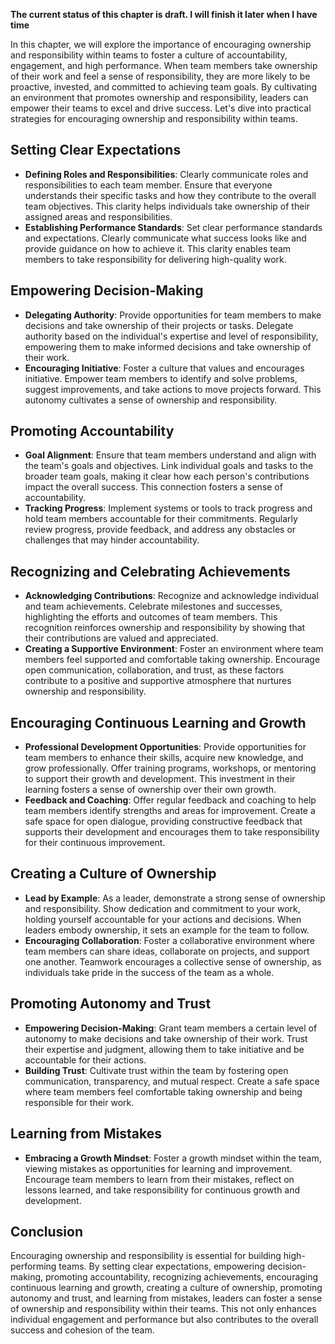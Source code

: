 **The current status of this chapter is draft. I will finish it later when I have time**

In this chapter, we will explore the importance of encouraging ownership and responsibility within teams to foster a culture of accountability, engagement, and high performance. When team members take ownership of their work and feel a sense of responsibility, they are more likely to be proactive, invested, and committed to achieving team goals. By cultivating an environment that promotes ownership and responsibility, leaders can empower their teams to excel and drive success. Let's dive into practical strategies for encouraging ownership and responsibility within teams.

Setting Clear Expectations
--------------------------

* **Defining Roles and Responsibilities**: Clearly communicate roles and responsibilities to each team member. Ensure that everyone understands their specific tasks and how they contribute to the overall team objectives. This clarity helps individuals take ownership of their assigned areas and responsibilities.
* **Establishing Performance Standards**: Set clear performance standards and expectations. Clearly communicate what success looks like and provide guidance on how to achieve it. This clarity enables team members to take responsibility for delivering high-quality work.

Empowering Decision-Making
--------------------------

* **Delegating Authority**: Provide opportunities for team members to make decisions and take ownership of their projects or tasks. Delegate authority based on the individual's expertise and level of responsibility, empowering them to make informed decisions and take ownership of their work.
* **Encouraging Initiative**: Foster a culture that values and encourages initiative. Empower team members to identify and solve problems, suggest improvements, and take actions to move projects forward. This autonomy cultivates a sense of ownership and responsibility.

Promoting Accountability
------------------------

* **Goal Alignment**: Ensure that team members understand and align with the team's goals and objectives. Link individual goals and tasks to the broader team goals, making it clear how each person's contributions impact the overall success. This connection fosters a sense of accountability.
* **Tracking Progress**: Implement systems or tools to track progress and hold team members accountable for their commitments. Regularly review progress, provide feedback, and address any obstacles or challenges that may hinder accountability.

Recognizing and Celebrating Achievements
----------------------------------------

* **Acknowledging Contributions**: Recognize and acknowledge individual and team achievements. Celebrate milestones and successes, highlighting the efforts and outcomes of team members. This recognition reinforces ownership and responsibility by showing that their contributions are valued and appreciated.
* **Creating a Supportive Environment**: Foster an environment where team members feel supported and comfortable taking ownership. Encourage open communication, collaboration, and trust, as these factors contribute to a positive and supportive atmosphere that nurtures ownership and responsibility.

Encouraging Continuous Learning and Growth
------------------------------------------

* **Professional Development Opportunities**: Provide opportunities for team members to enhance their skills, acquire new knowledge, and grow professionally. Offer training programs, workshops, or mentoring to support their growth and development. This investment in their learning fosters a sense of ownership over their own growth.
* **Feedback and Coaching**: Offer regular feedback and coaching to help team members identify strengths and areas for improvement. Create a safe space for open dialogue, providing constructive feedback that supports their development and encourages them to take responsibility for their continuous improvement.

Creating a Culture of Ownership
-------------------------------

* **Lead by Example**: As a leader, demonstrate a strong sense of ownership and responsibility. Show dedication and commitment to your work, holding yourself accountable for your actions and decisions. When leaders embody ownership, it sets an example for the team to follow.
* **Encouraging Collaboration**: Foster a collaborative environment where team members can share ideas, collaborate on projects, and support one another. Teamwork encourages a collective sense of ownership, as individuals take pride in the success of the team as a whole.

Promoting Autonomy and Trust
----------------------------

* **Empowering Decision-Making**: Grant team members a certain level of autonomy to make decisions and take ownership of their work. Trust their expertise and judgment, allowing them to take initiative and be accountable for their actions.
* **Building Trust**: Cultivate trust within the team by fostering open communication, transparency, and mutual respect. Create a safe space where team members feel comfortable taking ownership and being responsible for their work.

Learning from Mistakes
----------------------

* **Embracing a Growth Mindset**: Foster a growth mindset within the team, viewing mistakes as opportunities for learning and improvement. Encourage team members to learn from their mistakes, reflect on lessons learned, and take responsibility for continuous growth and development.

Conclusion
----------

Encouraging ownership and responsibility is essential for building high-performing teams. By setting clear expectations, empowering decision-making, promoting accountability, recognizing achievements, encouraging continuous learning and growth, creating a culture of ownership, promoting autonomy and trust, and learning from mistakes, leaders can foster a sense of ownership and responsibility within their teams. This not only enhances individual engagement and performance but also contributes to the overall success and cohesion of the team.
